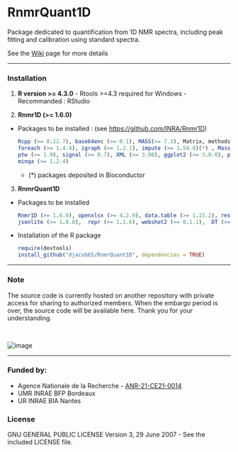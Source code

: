 # RnmrQuant1D
Package dedicated to quantification from 1D NMR spectra, including peak fitting and calibration using standard spectra.

See the [Wiki](https://github.com/djacob65/RnmrQuant1D/wiki/home/) page for more details

------

### Installation

1. **R version >= 4.3.0** - Rtools >=4.3 required for Windows - Recommanded : RStudio

2. **Rnmr1D (>= 1.6.0)**

* Packages to be installed : (see https://github.com/INRA/Rnmr1D)
  ```r
  Rcpp (>= 0.12.7), base64enc (>= 0.1), MASS(>= 7.3), Matrix, methods, scales, doParallel (>= 1.0.11), 
  foreach (>= 1.4.4), igraph (>= 1.2.1), impute (>= 1.54.0)(*) , MassSpecWavelet (>= 1.46.0)(*), 
  ptw (>= 1.9), signal (>= 0.7), XML (>= 3.98), ggplot2 (>= 3.0.0), plotly (>= 4.8.0), plyr (>= 1.8.4), 
  minqa (>= 1.2.4)
  ```
    * (*) packages deposited in Bioconductor

3. **RnmrQuant1D**

* Packages to be installed
  ```r
  Rnmr1D (>= 1.6.0), openxlsx (>= 4.2.0), data.table (>= 1.15.2), reshape2 (>= 1.4.4),  digest (>= 0.6.35), 
  jsonlite (>= 1.8.8),  repr (>= 1.1.6), webshot2 (>= 0.1.1),  DT (>= 0.29), repr (>= 1.1.6), magrittr (>= 2.0.3)
  ```

* Installation of the R package
  ```r
  require(devtools)
  install_github("djacob65/RnmrQuant1D", dependencies = TRUE)

  ```

------

### Note

The source code is currently hosted on another repository with private access for sharing to authorized members. When the embargo period is over, the source code will be available here. Thank you for your understanding.

<br>

![image](https://github.com/user-attachments/assets/8b19fe92-82a6-4105-bc99-19d6122f16e5)


------

### Funded by:

* Agence Nationale de la Recherche - [ANR-21-CE21-0014](https://anr.fr/Project-ANR-21-CE21-0014)
* UMR INRAE BFP Bordeaux
* UR INRAE BIA Nantes

### License

GNU GENERAL PUBLIC LICENSE Version 3, 29 June 2007 - See the included LICENSE file.

